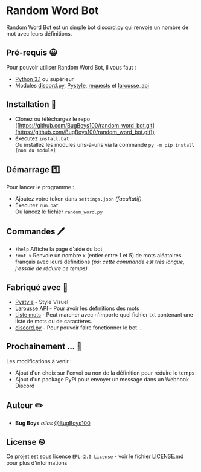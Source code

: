 # Random Word Bot
Random Word Bot est un simple bot discord.py qui renvoie un nombre de mot avec leurs définitions.

## Pré-requis 😀
Pour pouvoir utiliser Random Word Bot, il vous faut : 

- [Python 3.1](https://www.python.org/downloads/) ou supérieur
- Modules [discord.py](https://pypi.org/project/discord.py/), [Pystyle](https://pypi.org/project/pystyle/), [requests](https://pypi.org/project/requests/) et [larousse_api](https://github.com/quentin-dev/larousse_api)
## Installation 📲

* Clonez ou téléchargez le repo ([https://github.com/BugBoys100/random_word_bot.git](https://github.com/BugBoys100/random_word_bot.git)) 
* éxecutez `install.bat`
<br>Ou installez les modules uns-à-uns via la commande `py -m pip install [nom du module]`

## Démarrage 1️⃣

Pour lancer le programme :
- Ajoutez votre token dans `settings.json` *(facultatif)*
- Executez `run.bat`
<br>Ou lancez le fichier `random_word.py`

## Commandes 🖊️
* `!help` Affiche la page d'aide du bot
* `!mot x` Renvoie un nombre x (entier entre 1 et 5) de mots aléatoires français avec leurs définitions
*(ps: cette commande est très longue, j'essaie de réduire ce temps)*

## Fabriqué avec 🤝

* [Pystyle](https://github.com/billythegoat356/pystyle) - Style Visuel
* [Larousse API](https://github.com/quentin-dev/larousse_api) - Pour avoir les définitions des mots
* [Liste mots](https://www.freelang.com/dictionnaire/dic-francais.php) - Peut marcher avec n'importe quel fichier txt contenant une liste de mots ou de caractères.
* [discord.py](https://pypi.org/project/discord.py/) - Pour pouvoir faire fonctionner le bot ...

## Prochainement ... 🤔

Les modifications à venir :
- Ajout d'un choix sur l'envoi ou non de la définition pour réduire le temps
- Ajout d'un package PyPi pour envoyer un message dans un Webhook Discord

## Auteur ✏️
* **Bug Boys** _alias_ [@BugBoys100](https://github.com/BugBoys100)

## License ©️

Ce projet est sous licence ``EPL-2.0 License`` - voir le fichier [LICENSE.md](LICENSE.md) pour plus d'informations

